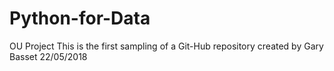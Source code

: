 # Python-for-Data
OU Project
This is the first sampling of a Git-Hub repository created by Gary Basset 22/05/2018


